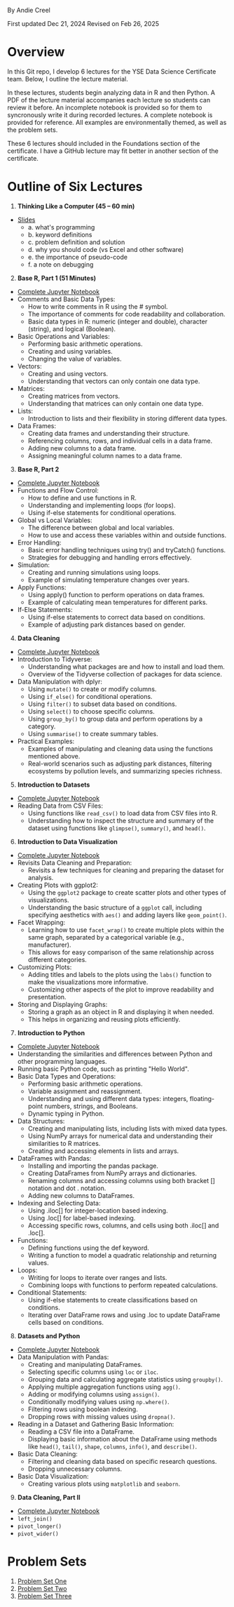 By Andie Creel 

First updated Dec 21, 2024 
Revised on Feb 26, 2025

# Overview
In this Git repo, I develop 6 lectures for the YSE Data Science Certificate team. Below, I outline the lecture material. 

In these lectures, students begin analyzing data in R and then Python. A PDF of the lecture material accompanies each lecture so students can review it before. An incomplete notebook is provided so for them to syncronously write it during recorded lectures. A complete notebook is provided for reference. All examples are environmentally themed, as well as the problem sets. 

These 6 lectures should included in the Foundations section of the certificate. I have a GitHub lecture may fit better in another section of the certificate. 

# Outline of Six Lectures 
1. **Thinking Like a Computer (45 – 60 min)**
- [Slides](1_think_like_computer.pdf)
   - a. what's programming
   - b. keyword definitions
   - c. problem definition and solution
   - d. why you should code (vs Excel and other software)
   - e. the importance of pseudo-code
   - f. a note on debugging

2. **Base R, Part 1 (51 Minutes)**
- [Complete Jupyter Notebook](final_lecture_material/2_base_R_I/base_R_I_worksheet.ipynb)
- Comments and Basic Data Types:
   - How to write comments in R using the # symbol.
   - The importance of comments for code readability and collaboration.
   - Basic data types in R: numeric (integer and double), character (string), and logical (Boolean).
- Basic Operations and Variables:
   - Performing basic arithmetic operations.
   - Creating and using variables.
   - Changing the value of variables.
- Vectors:
   - Creating and using vectors.
   - Understanding that vectors can only contain one data type.
- Matrices:
   - Creating matrices from vectors.
   - Understanding that matrices can only contain one data type.
- Lists:
   - Introduction to lists and their flexibility in storing different data types.
- Data Frames:
   - Creating data frames and understanding their structure.
   - Referencing columns, rows, and individual cells in a data frame.
   - Adding new columns to a data frame.
   - Assigning meaningful column names to a data frame.

3. **Base R, Part 2**
- [Complete Jupyter Notebook](final_lecture_material/3_base_R_II/base_R_II_notebook.ipynb)
- Functions and Flow Control:
   - How to define and use functions in R.
   - Understanding and implementing loops (for loops).
   - Using if-else statements for conditional operations.
- Global vs Local Variables:
   - The difference between global and local variables.
   - How to use and access these variables within and outside functions.
- Error Handling:
   - Basic error handling techniques using try() and tryCatch() functions.
   - Strategies for debugging and handling errors effectively.
- Simulation:
   - Creating and running simulations using loops.
   - Example of simulating temperature changes over years.
- Apply Functions:
   - Using apply() function to perform operations on data frames.
   - Example of calculating mean temperatures for different parks.
- If-Else Statements:
   - Using if-else statements to correct data based on conditions.
   - Example of adjusting park distances based on gender.

4. **Data Cleaning**
- [Complete Jupyter Notebook](final_lecture_material/4_data_manip_tidyverse/data_manip_tidyverse.ipynb)
- Introduction to Tidyverse:
   - Understanding what packages are and how to install and load them.
   - Overview of the Tidyverse collection of packages for data science.
- Data Manipulation with dplyr:
   - Using `mutate()` to create or modify columns.
   - Using `if_else()` for conditional operations.
   - Using `filter()` to subset data based on conditions.
   - Using `select()` to choose specific columns.
   - Using `group_by()` to group data and perform operations by a category.
   - Using `summarise()` to create summary tables.
- Practical Examples:
   - Examples of manipulating and cleaning data using the functions mentioned above.
   - Real-world scenarios such as adjusting park distances, filtering ecosystems by pollution levels, and summarizing species richness.


5. **Introduction to Datasets**
- [Complete Jupyter Notebook](final_lecture_material/5_intro_data_management/basic_info_datasets.ipynb)
- Reading Data from CSV Files:
   - Using functions like `read_csv()` to load data from CSV files into R.
   - Understanding how to inspect the structure and summary of the dataset using functions like `glimpse()`, `summary()`, and `head()`.

6. **Introduction to Data Visualization**
- [Complete Jupyter Notebook](final_lecture_material/6_data_viz/datasets_vis.ipynb)
- Revisits Data Cleaning and Preparation:
   - Revisits a few techniques for cleaning and preparing the dataset for analysis.
- Creating Plots with ggplot2:
   - Using the `ggplot2` package to create scatter plots and other types of visualizations.
   - Understanding the basic structure of a `ggplot` call, including specifying aesthetics with `aes()` and adding layers like `geom_point()`.
- Facet Wrapping:
   - Learning how to use `facet_wrap()` to create multiple plots within the same graph, separated by a categorical variable (e.g., manufacturer).
   - This allows for easy comparison of the same relationship across different categories.
- Customizing Plots:
   - Adding titles and labels to the plots using the `labs()` function to make the visualizations more informative.
   - Customizing other aspects of the plot to improve readability and presentation.
- Storing and Displaying Graphs:
   - Storing a graph as an object in R and displaying it when needed.
   - This helps in organizing and reusing plots efficiently.

7. **Introduction to Python**
- [Complete Jupyter Notebook](final_lecture_material/7_intro_to_coding_python/python_I.ipynb)
- Understanding the similarities and differences between Python and other programming languages.
- Running basic Python code, such as printing "Hello World".
- Basic Data Types and Operations:
   - Performing basic arithmetic operations.
   - Variable assignment and reassignment.
   - Understanding and using different data types: integers, floating-point numbers, strings, and Booleans.
   - Dynamic typing in Python.
- Data Structures:
   - Creating and manipulating lists, including lists with mixed data types.
   - Using NumPy arrays for numerical data and understanding their similarities to R matrices.
   - Creating and accessing elements in lists and arrays.
- DataFrames with Pandas:
   - Installing and importing the pandas package.
   - Creating DataFrames from NumPy arrays and dictionaries.
   - Renaming columns and accessing columns using both bracket [] notation and dot . notation.
   - Adding new columns to DataFrames.
- Indexing and Selecting Data:
   - Using .iloc[] for integer-location based indexing.
   - Using .loc[] for label-based indexing.
   - Accessing specific rows, columns, and cells using both .iloc[] and .loc[].
- Functions:
   - Defining functions using the def keyword.
   - Writing a function to model a quadratic relationship and returning values.
- Loops:
   - Writing for loops to iterate over ranges and lists.
   - Combining loops with functions to perform repeated calculations.
- Conditional Statements:
   - Using if-else statements to create classifications based on conditions.
   - Iterating over DataFrame rows and using .loc to update DataFrame cells based on conditions.

8. **Datasets and Python**
- [Complete Jupyter Notebook](final_lecture_material/8_python_datasets/python_II.ipynb)
- Data Manipulation with Pandas:
   - Creating and manipulating DataFrames.
   - Selecting specific columns using `loc` or `iloc`.
   - Grouping data and calculating aggregate statistics using `groupby()`.
   - Applying multiple aggregation functions using `agg()`.
   - Adding or modifying columns using `assign()`.
   - Conditionally modifying values using `np.where()`.
   - Filtering rows using boolean indexing.
   - Dropping rows with missing values using `dropna()`.
- Reading in a Dataset and Gathering Basic Information:
   - Reading a CSV file into a DataFrame.
   - Displaying basic information about the DataFrame using methods like `head()`, `tail()`, `shape`, `columns`, `info()`, and `describe()`.
- Basic Data Cleaning:
   - Filtering and cleaning data based on specific research questions.
   - Dropping unnecessary columns.
- Basic Data Visualization:
   - Creating various plots using `matplotlib` and `seaborn`.

9. **Data Cleaning, Part II**
- [Complete Jupyter Notebook](final_lecture_material/9_data_manip_part_II/data_manip_part_II.ipynb)
- `left_join()`
- `pivot_longer()`
- `pivot_wider()`

# Problem Sets

1. [Problem Set One](problem_sets/1_pset_base_R.ipynb)
2. [Problem Set Two](problem_sets/2_pset_R_and_data.ipynb)
3. [Problem Set Three](problem_sets/3_pset_intro_python.ipynb)







